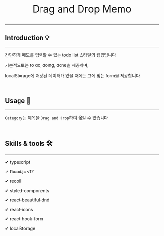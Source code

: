 <p style='text-align: center; font-size: 2rem;'>
Drag and Drop Memo
</p>

---

## Introduction 💡

---

간단하게 메모를 입력할 수 있는 todo list 스타일의 웹앱입니다

기본적으로는 to do, doing, done을 제공하며,

localStorage에 저장된 데이터가 있을 때에는 그에 맞는 form을 제공합니다

<br />

## Usage 🍳

---

`Category`는 제목을 `Drag and Drop`하여 옮길 수 있습니다

<br />

## Skills & tools 🛠

---

✔ typescript

✔ React.js v17

✔ recoil

✔ styled-components

✔ react-beautiful-dnd

✔ react-icons

✔ react-hook-form

✔ localStorage
